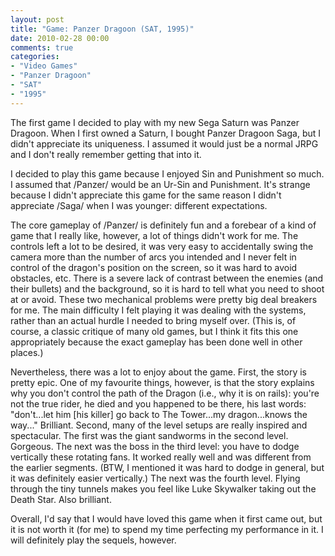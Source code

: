 ```yaml
---
layout: post
title: "Game: Panzer Dragoon (SAT, 1995)"
date: 2010-02-28 00:00
comments: true
categories:
- "Video Games"
- "Panzer Dragoon"
- "SAT"
- "1995"
---
```



The first game I decided to play with my new Sega Saturn was
Panzer Dragoon. When I first owned a Saturn, I bought Panzer
Dragoon Saga, but I didn't appreciate its uniqueness. I assumed it
would just be a normal JRPG and I don't really remember getting
that into it.

I decided to play this game because I enjoyed Sin and Punishment
so much. I assumed that /Panzer/ would be an Ur-Sin and
Punishment. It's strange because I didn't appreciate this game for
the same reason I didn't appreciate /Saga/ when I was younger:
different expectations.

The core gameplay of /Panzer/ is definitely fun and
a forebear of a kind of game that I really like, however, a lot of
things didn't work for me. The controls left a lot to be desired,
it was very easy to accidentally swing the camera more than the
number of arcs you intended and I never felt in control of the
dragon's position on the screen, so it was hard to avoid
obstacles, etc. There is a severe lack of contrast between the
enemies (and their bullets) and the background, so it is hard to
tell what you need to shoot at or avoid. These two mechanical
problems were pretty big deal breakers for me. The main difficulty
I felt playing it was dealing with the systems, rather than an
actual hurdle I needed to bring myself over. (This is, of course,
a classic critique of many old games, but I think it fits this one
appropriately because the exact gameplay has been done well in
other places.)

Nevertheless, there was a lot to enjoy about the game. First,
the story is pretty epic. One of my favourite things, however, is
that the story explains why you don't control the path of the
Dragon (i.e., why it is on rails): you're not the true rider, he
died and you happened to be there, his last words: "don't...let
him [his killer] go back to The Tower...my dragon...knows the
way..." Brilliant. Second, many of the level setups are really
inspired and spectacular. The first was the giant sandworms in the
second level. Gorgeous. The next was the boss in the third level:
you have to dodge vertically these rotating fans. It worked really
well and was different from the earlier segments. (BTW, I
mentioned it was hard to dodge in general, but it was definitely
easier vertically.) The next was the fourth level. Flying through
the tiny tunnels makes you feel like Luke Skywalker taking out the
Death Star. Also brilliant.

Overall, I'd say that I would have loved this game when it first
came out, but it is not worth it (for me) to spend my time
perfecting my performance in it. I will definitely play the
sequels, however.
